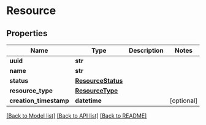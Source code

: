 # Resource

## Properties
Name | Type | Description | Notes
------------ | ------------- | ------------- | -------------
**uuid** | **str** |  | 
**name** | **str** |  | 
**status** | [**ResourceStatus**](ResourceStatus.md) |  | 
**resource_type** | [**ResourceType**](ResourceType.md) |  | 
**creation_timestamp** | **datetime** |  | [optional] 

[[Back to Model list]](../README.md#documentation-for-models) [[Back to API list]](../README.md#documentation-for-api-endpoints) [[Back to README]](../README.md)


